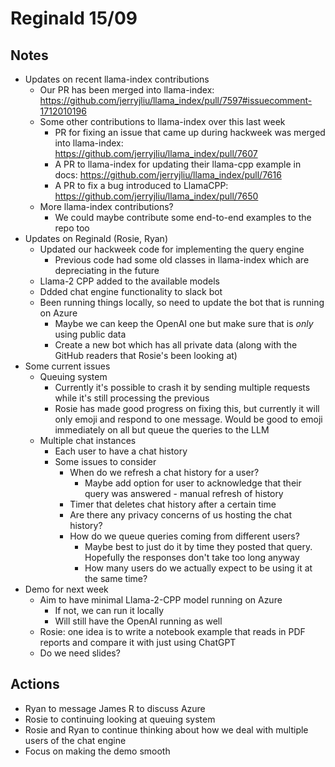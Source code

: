 # Reginald 15/09

## Notes
- Updates on recent llama-index contributions
    - Our PR has been merged into llama-index: https://github.com/jerryjliu/llama_index/pull/7597#issuecomment-1712010196
    - Some other contributions to llama-index over this last week
        - PR for fixing an issue that came up during hackweek was merged into llama-index: https://github.com/jerryjliu/llama_index/pull/7607
        - A PR to llama-index for updating their llama-cpp example in docs: https://github.com/jerryjliu/llama_index/pull/7616
        - A PR to fix a bug introduced to LlamaCPP: https://github.com/jerryjliu/llama_index/pull/7650
    - More llama-index contributions?
        - We could maybe contribute some end-to-end examples to the repo too
- Updates on Reginald (Rosie, Ryan)
    - Updated our hackweek code for implementing the query engine
        - Previous code had some old classes in llama-index which are depreciating in the future
    - Llama-2 CPP added to the available models
    - Ddded chat engine functionality to slack bot
    - Been running things locally, so need to update the bot that is running on Azure
        - Maybe we can keep the OpenAI one but make sure that is _only_ using public data
        - Create a new bot which has all private data (along with the GitHub readers that Rosie's been looking at)
- Some current issues
    - Queuing system
        - Currently it's possible to crash it by sending multiple requests while it's still processing the previous
        - Rosie has made good progress on fixing this, but currently it will only emoji and respond to one message. Would be good to emoji immediately on all but queue the queries to the LLM
    - Multiple chat instances
        - Each user to have a chat history
        - Some issues to consider
            - When do we refresh a chat history for a user?
                - Maybe add option for user to acknowledge that their query was answered - manual refresh of history
            - Timer that deletes chat history after a certain time
            - Are there any privacy concerns of us hosting the chat history?
            - How do we queue queries coming from different users?
                - Maybe best to just do it by time they posted that query. Hopefully the responses don't take too long anyway
                - How many users do we actually expect to be using it at the same time?
- Demo for next week
    - Aim to have minimal Llama-2-CPP model running on Azure
        - If not, we can run it locally
        - Will still have the OpenAI running as well
    - Rosie: one idea is to write a notebook example that reads in PDF reports and compare it with just using ChatGPT
    - Do we need slides?

## Actions

- Ryan to message James R to discuss Azure
- Rosie to continuing looking at queuing system
- Rosie and Ryan to continue thinking about how we deal with multiple users of the chat engine
- Focus on making the demo smooth
